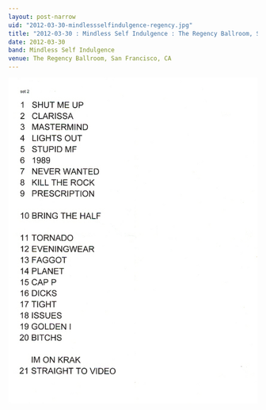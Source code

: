 ```yaml
---
layout: post-narrow
uid: "2012-03-30-mindlessselfindulgence-regency.jpg"
title: "2012-03-30 : Mindless Self Indulgence : The Regency Ballroom, San Francisco, CA"
date: 2012-03-30
band: Mindless Self Indulgence
venue: The Regency Ballroom, San Francisco, CA
---
```


<div class="showcase">
  <img src="/img/2012/03/20120330-MindlessSelfIndulgence-Regency.jpg" alt="2012-03-30-mindlessselfindulgence-regency.jpg">
</div>
